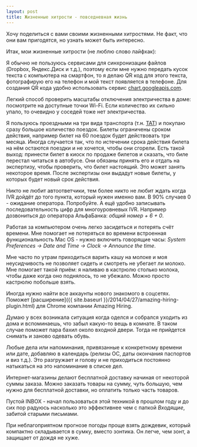 ```yaml
---
layout: post
title: Жизненные хитрости - повседневная жизнь
---
```


Хочу поделиться с вами своими жизненными хитростями. Не факт, что они вам
пригодятся, но узнать может быть интересно.

Итак, мои жизненные хитрости (не люблю слово лайфхак):

Я обычно не пользуюсь сервисами для синхронизации файлов (Dropbox, Яндекс.Диск и
т.д.), поэтому если мне нужно передать кусок текста с компьютера на смартфон, то
я делаю QR код для этого текста, фотографирую его на телефон и мой текст
появляется в телефоне. Для создания QR кода удобно использовать сервис
[chart.googleapis.com](https://chart.googleapis.com/chart?chs=500x500&cht=qr&chl=OpenVZ%20is%20container-based%20virtualization%20for%20Linux.%20OpenVZ%20creates%20multiple%20secure,%20isolated%20Linux%20containers%20(otherwise%20known%20as%20VEs%20or%20VPSs)%20on%20a%20single%20physical%20server%20enabling%20better%20server%20utilization%20and%20ensuring%20that%20applications%20do%20not%20conflict.%20).

Легкий способ проверить масштабы отключения электричества в доме:
посмотрите на доступные точки Wi-Fi. Если количество их сильно упало,
то очевидно у соседей тоже нет электричества.

Я пользуюсь проездными на три вида транспорта (т.н. [ТАТ](http://troika.mos.ru/passazhiram/voprosy_i_otvety/voprosy_po_biletam_tat/)) и покупаю
сразу большое количество поездок. Билеты ограничены сроком действия,
например билет на 60 поездок будет действовать три месяца.
Иногда случается так, что по истечении срока действия билета на нём остаются поездки
и не хочется, чтобы они сгорели. Есть такой выход: принести билет в киоск по продаже
билетов и сказать, что биле перестал читаться в автобусе.
Они обязаны принять его и отдать на экспертизу, чтобы проверить, что билет настоящий.
Это может занять некоторое время. После экспертизы они выдадут новые билеты,
у которых будет новый срок действия.

Никто не любит автоответчики, тем более никто не любит ждать когда IVR дойдёт до
того пункта, который нужен именно вам. В 90% случаев 0 - ожидание оператора.
Попробуйте. А ещё удобно записывать последовательность цифр для многоуровневых
IVR. Например дозвониться до оператора АльфаБанка: *общий номер + 6 + 0*.

Работая за компьютером очень легко засидеться и потерять счёт времени.
Мне помогает не потеряться во времени встроенная функциональность Mac OS -
нужно включить говорящие часы: *System Preferences -> Date and Time -> Clock -> Announce the time*.

Мне часто по утрам приходиться варить кашу на молоке и моя неусидчивость не
позволяет сидеть и смотреть не убегает ли молоко. Мне помогает такой приём: я
наливаю в кастрюлю столько молока, чтобы даже когда оно поднялось, то не
убежало. Можно просто кастрюлю побольше взять.

Иногда нужно найти все аккаунты нового знакомого в соцсетях.  Поможет
[расширение]({{ site.baseurl }}/2014/04/27/amazing-hiring-plugin.html) для
Chrome компании Amazing Hiring.

Думаю у всех возникала ситуация когда оделся и собрался уходить из дома и
вспоминаешь, что забыл какую-то вещь в комнате.  В таком случае поможет пара
бахил около входной двери. Тогда не прийдется снимать и заново одевать обувь.

Любые дела или напоминания, привязанные к конкретному времени или дате, добавляю
в календарь (релизы ОС, даты окончания паспортов и виз т.д.). Это разгружает и
голову и не приходиться постоянно натыкаться на это напоминание в списке дел.

Интернет-магазины делают бесплатной доставку начиная от некоторой суммы заказа.
Можно заказать товары на сумму, чуть большую, чем нужно для бесплатной доставки,
но оплатить только часть товаров.

Пустой INBOX - начал пользоваться этой техникой в прошлом году и до сих пор
радуюсь насколько это эффективнее чем с папкой *Входящие*, забитой старыми
письмами.

При неблагоприятном прогнозе погоды проще взять дождевик, который компактно
складывается в сумку, вместо зонтика. Он легче, чем зонт, а защищает от дождя не хуже.
